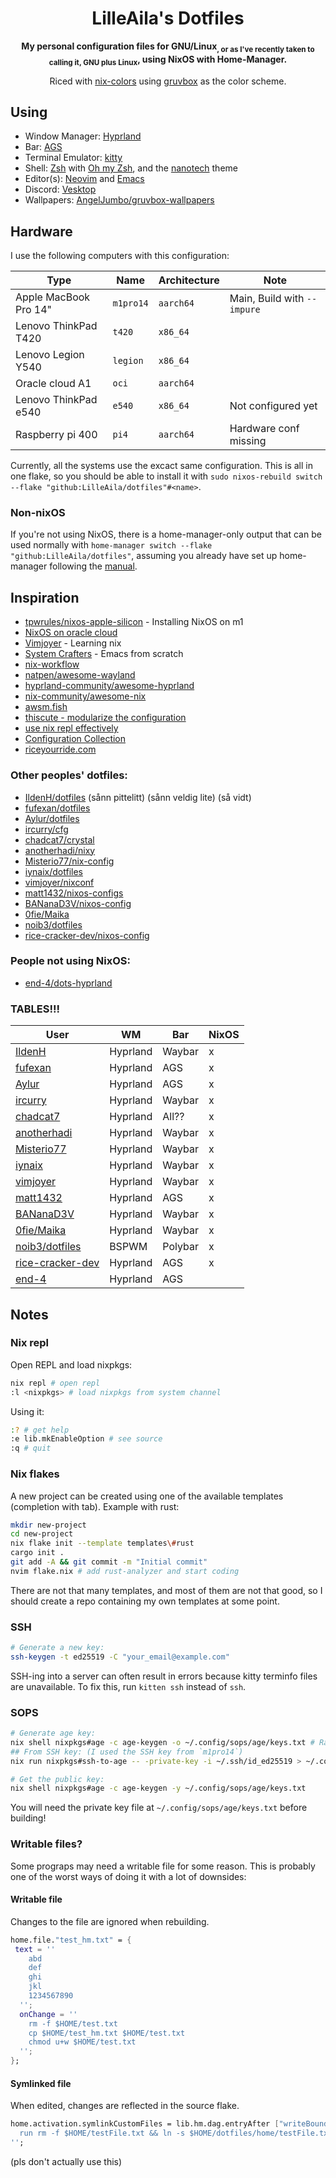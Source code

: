 <div align="center">

# LilleAila's Dotfiles
**My personal configuration files for GNU/Linux<sub>, or as I've recently taken to calling it, GNU plus Linux</sub>, using NixOS with Home-Manager.**

Riced with [nix-colors](https://github.com/Misterio77/nix-colors) using [gruvbox](https://github.com/morhetz/gruvbox) as the color scheme.

</div>

## Using
- Window Manager: [Hyprland](https://hyprland.org)
- Bar: [AGS](https://aylur.github.io/ags-docs/)
- Terminal Emulator: [kitty](https://sw.kovidgoyal.net/kitty)
- Shell: [Zsh](https://www.zsh.org/) with [Oh my Zsh](https://ohmyz.sh/), and the [nanotech](https://github.com/ohmyzsh/ohmyzsh/wiki/Themes#nanotech) theme
- Editor(s): [Neovim](https://neovim.io) and [Emacs](https://www.gnu.org/software/emacs/)
- Discord: [Vesktop](https://github.com/Vencord/Vesktop)
- Wallpapers: [AngelJumbo/gruvbox-wallpapers](https://github.com/AngelJumbo/gruvbox-wallpapers)

## Hardware
I use the following computers with this configuration:

| Type                   | Name      | Architecture | Note                        |
| ---------------------- | --------- | ------------ | --------------------------- |
| Apple MacBook Pro 14"  | `m1pro14` | `aarch64`    | Main, Build with `--impure` |
| Lenovo ThinkPad T420   | `t420`    | `x86_64`     |                             |
| Lenovo Legion Y540     | `legion`  | `x86_64`     |                             |
| Oracle cloud A1        | `oci`     | `aarch64`    |                             |
| Lenovo ThinkPad e540   | `e540`    | `x86_64`     | Not configured yet          |
| Raspberry pi 400       | `pi4`     | `aarch64`    | Hardware conf missing       |

Currently, all the systems use the excact same configuration. This is all in one flake, so you should be able to install it with `sudo nixos-rebuild switch --flake "github:LilleAila/dotfiles"#<name>`.

### Non-nixOS
If you're not using NixOS, there is a home-manager-only output that can be used normally with `home-manager switch --flake "github:LilleAila/dotfiles"`, assuming you already have set up home-manager following the [manual](https://nix-community.github.io/home-manager).

## Inspiration
- [tpwrules/nixos-apple-silicon](https://github.com/tpwrules/nixos-apple-silicon/tree/main) - Installing NixOS on m1
- [NixOS on oracle cloud](https://blog.korfuri.fr/posts/2022/08/nixos-on-an-oracle-free-tier-ampere-machine/)
- [Vimjoyer](https://www.youtube.com/@vimjoyer/featured) - Learning nix
- [System Crafters](https://www.youtube.com/watch?v=74zOY-vgkyw&list=PLEoMzSkcN8oPH1au7H6B7bBJ4ZO7BXjSZ) - Emacs from scratch
- [nix-workflow](https://ayats.org/blog/nix-workflow/)
- [natpen/awesome-wayland](https://github.com/natpen/awesome-wayland)
- [hyprland-community/awesome-hyprland](https://github.com/hyprland-community/awesome-hyprland)
- [nix-community/awesome-nix](https://github.com/nix-community/awesome-nix)
- [awsm.fish](https://github.com/jorgebucaran/awsm.fish)
- [thiscute - modularize the configuration](https://nixos-and-flakes.thiscute.world/nixos-with-flakes/modularize-the-configuration)
- [use nix repl effectively](https://aldoborrero.com/posts/2022/12/02/learn-how-to-use-the-nix-repl-effectively/)
- [Configuration Collection](https://nixos.wiki/wiki/Configuration_Collection)
- [riceyourride.com](https://riceyourride.com/best/1)
### Other peoples' dotfiles:
- [IldenH/dotfiles](https://github.com/IldenH/dotfiles) (sånn pittelitt) (sånn veldig lite) (så vidt)
- [fufexan/dotfiles](https://github.com/fufexan/dotfiles)
- [Aylur/dotfiles](https://github.com/Aylur/dotfiles)
- [ircurry/cfg](https://github.com/ircurry/cfg)
- [chadcat7/crystal](https://github.com/chadcat7/crystal)
- [anotherhadi/nixy](https://github.com/anotherhadi/nixy)
- [Misterio77/nix-config](https://github.com/Misterio77/nix-config)
- [iynaix/dotfiles](https://github.com/iynaix/dotfiles)
- [vimjoyer/nixconf](https://github.com/vimjoyer/nixconf)
- [matt1432/nixos-configs](https://git.nelim.org/matt1432/nixos-configs)
- [BANanaD3V/nixos-config](https://github.com/BANanaD3V/nixos-config)
- [0fie/Maika](https://github.com/0fie/Maika)
- [noib3/dotfiles](https://github.com/noib3/dotfiles)
- [rice-cracker-dev/nixos-config](https://github.com/rice-cracker-dev/nixos-config)
### People not using NixOS:
- [end-4/dots-hyprland](https://github.com/end-4/dots-hyprland)
### TABLES!!!
| User | WM | Bar | NixOS |
| ---- | -- | --- | ----- |
| [IldenH](https://github.com/IldenH/dotfiles) | Hyprland | Waybar | x |
| [fufexan](https://github.com/fufexan/dotfiles) | Hyprland | AGS | x |
| [Aylur](https://github.com/Aylur/dotfiles)| Hyprland | AGS | x |
| [ircurry](https://github.com/ircurry/cfg) | Hyprland | Waybar | x |
| [chadcat7](https://github.com/chadcat7/crystal) | Hyprland | All?? | x |
| [anotherhadi](https://github.com/anotherhadi/nixy) | Hyprland | Waybar | x |
| [Misterio77](https://github.com/Misterio77/nix-config) | Hyprland | Waybar | x |
| [iynaix](https://github.com/iynaix/dotfiles) | Hyprland | Waybar | x |
| [vimjoyer](https://github.com/vimjoyer/nixconf) | Hyprland | Waybar | x |
| [matt1432](https://git.nelim.org/matt1432/nixos-configs) | Hyprland | AGS | x |
| [BANanaD3V](https://github.com/BANanaD3V/nixos-config) | Hyprland | Waybar | x |
| [0fie/Maika](https://github.com/0fie/maika) | Hyprland | Waybar | x |
| [noib3/dotfiles](https://github.com/noib3/dotfiles) | BSPWM | Polybar | x |
| [rice-cracker-dev](https://github.com/rice-cracker-dev/nixos-config) | Hyprland | AGS | x |
| [end-4](https://github.com/end-4/dots-hyprland) | Hyprland | AGS |  |
## Notes
### Nix repl
Open REPL and load nixpkgs:
```bash
nix repl # open repl
:l <nixpkgs> # load nixpkgs from system channel
```
Using it:
```bash
:? # get help
:e lib.mkEnableOption # see source
:q # quit
```

### Nix flakes
A new project can be created using one of the available templates (completion with tab). Example with rust:
```bash
mkdir new-project
cd new-project
nix flake init --template templates\#rust
cargo init .
git add -A && git commit -m "Initial commit"
nvim flake.nix # add rust-analyzer and start coding
```
There are not that many templates, and most of them are not that good, so I should create a repo containing my own templates at some point.

### SSH
```bash
# Generate a new key:
ssh-keygen -t ed25519 -C "your_email@example.com"
```
SSH-ing into a server can often result in errors because kitty terminfo files are unavailable. To fix this, run `kitten ssh` instead of `ssh`.

### SOPS
```bash
# Generate age key:
nix shell nixpkgs#age -c age-keygen -o ~/.config/sops/age/keys.txt # Random
## From SSH key: (I used the SSH key from `m1pro14`)
nix run nixpkgs#ssh-to-age -- -private-key -i ~/.ssh/id_ed25519 > ~/.config/sops/age/keys.txt

# Get the public key:
nix shell nixpkgs#age -c age-keygen -y ~/.config/sops/age/keys.txt
```
You will need the private key file at `~/.config/sops/age/keys.txt` before building!

### Writable files?
Some prograps may need a writable file for some reason. This is probably one of the worst ways of doing it with a lot of downsides:

#### Writable file
Changes to the file are ignored when rebuilding.
```nix
home.file."test_hm.txt" = {
 text = ''
    abd
    def
    ghi
    jkl
    1234567890
  '';
  onChange = ''
    rm -f $HOME/test.txt
    cp $HOME/test_hm.txt $HOME/test.txt
    chmod u+w $HOME/test.txt
  '';
};
```

#### Symlinked file
When edited, changes are reflected in the source flake.
```nix
home.activation.symlinkCustomFiles = lib.hm.dag.entryAfter ["writeBoundary"] ''
  run rm -f $HOME/testFile.txt && ln -s $HOME/dotfiles/home/testFile.txt $HOME/testFile.txt
'';
```
(pls don't actually use this)
